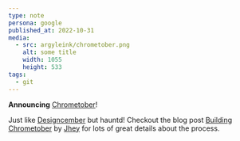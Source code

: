 ```yaml
---
type: note
persona: google
published_at: 2022-10-31
media:
  - src: argyleink/chrometober.png
    alt: some title
    width: 1055
    height: 533
tags: 
  - git
---
```


**Announcing** [Chrometober](https://web.dev/chrometober-2022/)!

Just like [Designcember](/designcember) but hauntd! Checkout the blog post [Building Chrometober](https://web.dev/building-chrometober/) by [Jhey](https://jhey.dev) for lots of great details about the process.